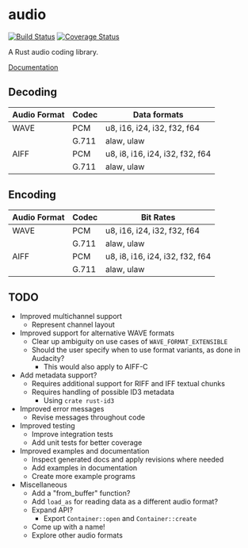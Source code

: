 # audio
[![Build Status](https://travis-ci.org/brianuosseph/audio.svg?branch=master)](https://travis-ci.org/brianuosseph/audio)
[![Coverage Status](https://coveralls.io/repos/brianuosseph/audio/badge.svg?branch=master&service=github)](https://coveralls.io/github/brianuosseph/audio?branch=master)

A Rust audio coding library.

[Documentation](http://brianuosseph.github.io/audio)

## Decoding

| Audio Format | Codec | Data formats |
| ------ | ----- | --------- |
| WAVE | PCM   | u8, i16, i24, i32, f32, f64 |
|      | G.711 | alaw, ulaw |
| AIFF | PCM   | u8, i8, i16, i24, i32, f32, f64 |
|      | G.711 | alaw, ulaw |

## Encoding

| Audio Format | Codec | Bit Rates |
| ------ | ----- | --------- |
| WAVE | PCM   | u8, i16, i24, i32, f32, f64 |
|      | G.711 | alaw, ulaw |
| AIFF | PCM   | u8, i8, i16, i24, i32, f32, f64 |
|      | G.711 | alaw, ulaw |

## TODO
- Improved multichannel support
  - Represent channel layout
- Improved support for alternative WAVE formats
  - Clear up ambiguity on use cases of `WAVE_FORMAT_EXTENSIBLE`
  - Should the user specify when to use format variants, as done in Audacity?
    - This would also apply to AIFF-C
- Add metadata support?
  - Requires additional support for RIFF and IFF textual chunks
  - Requires handling of possible ID3 metadata
    - Using `crate rust-id3`
- Improved error messages
  - Revise messages throughout code
- Improved testing
  - Improve integration tests
  - Add unit tests for better coverage
- Improved examples and documentation
  - Inspect generated docs and apply revisions where needed
  - Add examples in documentation
  - Create more example programs
- Miscellaneous
  - Add a "from_buffer" function?
  - Add `load_as` for reading data as a different audio format?
  - Expand API?
    - Export `Container::open` and `Container::create`
  - Come up with a name!
  - Explore other audio formats
